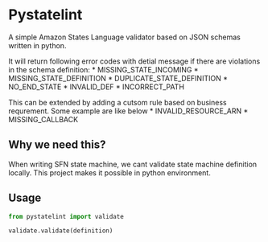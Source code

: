 # Pystatelint
A simple Amazon States Language validator based on JSON schemas written in python. 

It will return following error codes with detial message if there are violations in the schema definition:
	* MISSING_STATE_INCOMING
	* MISSING_STATE_DEFINITION
	* DUPLICATE_STATE_DEFINITION
	* NO_END_STATE
	* INVALID_DEF
	* INCORRECT_PATH
 
This can be extended by adding a cutsom rule based on business requrement. Some example are like below
	* INVALID_RESOURCE_ARN
	* MISSING_CALLBACK


## Why we need this?
When writing SFN state machine, we cant validate state machine definition locally. This project makes it possible in python environment.

## Usage

```python
from pystatelint import validate

validate.validate(definition)
```








